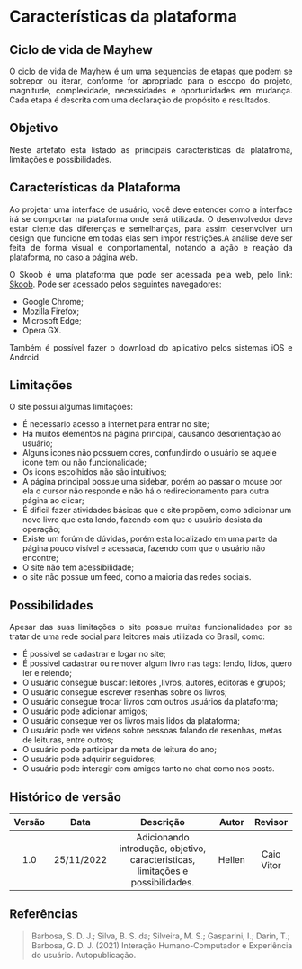 # Características da plataforma

## Ciclo de vida de Mayhew

<p align="justify">O ciclo de vida de Mayhew é um uma sequencias de etapas que podem se sobrepor ou iterar, conforme for apropriado para o escopo do projeto, magnitude, complexidade, necessidades e oportunidades em mudança. Cada etapa é descrita com uma declaração de propósito e resultados.</p>

## Objetivo

<p align="justify">Neste artefato esta listado as principais características da platafroma, limitações e possibilidades.</p>

## Características da Plataforma

<p align="justify">Ao projetar uma interface de usuário, você deve entender como a interface irá se comportar na plataforma onde será utilizada. O desenvolvedor deve estar ciente das diferenças e semelhanças, para assim desenvolver um design que funcione em todas elas sem impor restrições.A análise deve ser feita de forma visual e comportamental, notando a ação e reação da plataforma, no caso a página web.</p>

<p align="justify">O Skoob é uma plataforma que pode ser acessada pela web, pelo link: <a href="https://www.skoob.com.br/">Skoob</a>. Pode ser acessado pelos seguintes navegadores:</p>
<ul>
<li>Google Chrome;</li>
<li>Mozilla Firefox;</li>
<li>Microsoft Edge;</li>
<li>Opera GX.</li>
</ul>
<p align="justify">Também é possível fazer o download do aplicativo pelos sistemas iOS e Android.</p>

## Limitações

<p align="justify">O site possui algumas limitações:
<ul>
<li>É necessario acesso a internet para entrar no site;</li>
<li>Há muitos elementos na página principal, causando desorientação ao usuário;</li>
<li>Alguns icones não possuem cores, confundindo o usuário se aquele icone tem ou não funcionalidade;</li>
<li>Os icons escolhidos não são intuitivos;</li>
<li>A página principal possue uma sidebar, porém ao passar o mouse por ela o cursor não responde e não há o redirecionamento para outra página ao clicar;</li>
<li>É dificil fazer atividades básicas que o site propõem, como adicionar um novo livro que esta lendo, fazendo com que o usuário desista da operação;</li>
<li>Existe um forúm de dúvidas, porém esta localizado em uma parte da página pouco visível e acessada, fazendo com que o usuário não encontre;</li>
<li>O site não tem acessibilidade;</li>
<li>o site não possue um feed, como a maioria das redes sociais.</li>

</ul>
</p>

## Possibilidades

<p align="justify">Apesar das suas limitações o site possue muitas funcionalidades por se tratar de uma rede social para leitores mais utilizada do Brasil, como: 
<ul>
<li>É possivel se cadastrar e logar no site;</li>
<li>É possivel cadastrar ou remover algum livro nas tags: lendo, lidos, quero ler e relendo;</li>
<li>O usuário consegue buscar: leitores ,livros, autores, editoras e grupos; </li>
<li>O usuário consegue escrever resenhas sobre os livros;</li>
<li>O usuário consegue trocar livros com outros usuários da plataforma;</li>
<li>O usuário pode adicionar amigos;</li>
<li>O usuário consegue ver os livros mais lidos da plataforma;</li>
<li>O usuário pode ver videos sobre pessoas falando de resenhas, metas de leituras, entre outros;</li>
<li>O usuário pode participar da meta de leitura do ano;</li>
<li>O usuário pode adquirir seguidores;</li>
<li>O usuário pode interagir com amigos tanto no chat como nos posts.</li>
</ul>
</p>

## Histórico de versão

| Versão |    Data    |                                    Descrição                                    | Autor  |  Revisor   |
| :----: | :--------: | :-----------------------------------------------------------------------------: | :----: | :--------: |
|  1.0   | 25/11/2022 | Adicionando introdução, objetivo, caracteristicas, limitações e possibilidades. | Hellen | Caio Vitor |

## Referências

> Barbosa, S. D. J.; Silva, B. S. da; Silveira, M. S.; Gasparini, I.; Darin, T.; Barbosa, G. D. J. (2021) Interação Humano-Computador e Experiência do usuário. Autopublicação.
